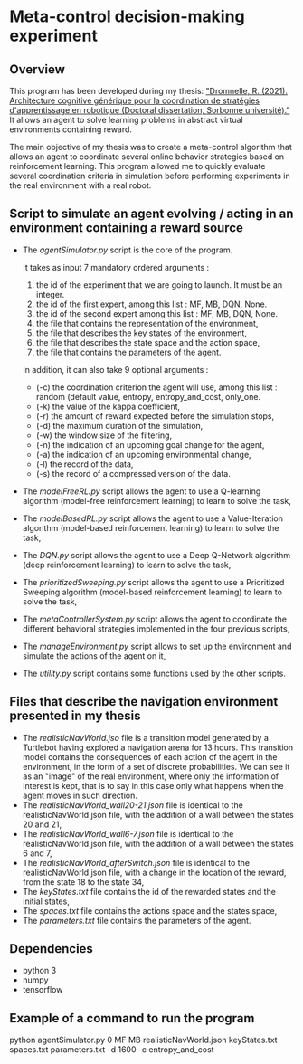# Meta-control decision-making experiment

## Overview 

This program has been developed during my thesis: ["Dromnelle, R. (2021). Architecture cognitive générique pour la coordination de stratégies d'apprentissage en robotique (Doctoral dissertation, Sorbonne université)."](https://www.theses.fr/2021SORUS039) It allows an agent to solve learning problems in abstract virtual environments containing reward.

The main objective of my thesis was to create a meta-control algorithm that allows an agent to coordinate several online behavior strategies based on reinforcement learning. This program allowed me to quickly evaluate several coordination criteria in simulation before performing experiments in the real environment with a real robot. 

## Script to simulate an agent evolving / acting in an environment containing a reward source

* The *agentSimulator.py* script is the core of the program.

  It takes as input 7 mandatory ordered arguments :
  1.  the id of the experiment that we are going to launch. It must be an integer.
  2.  the id of the first expert, among this list : MF, MB, DQN, None.
  3.  the id of the second expert among this list : MF, MB, DQN, None.
  4.  the file that contains the representation of the environment,
  5.  the file that describes the key states of the environment,
  7.  the file that describes the state space and the action space,
  7.  the file that contains the parameters of the agent.
  
  In addition, it can also take 9 optional arguments :
  * (-c) the coordination criterion the agent will use, among this list : random (default value, entropy, entropy_and_cost, only_one.
  * (-k) the value of the kappa coefficient,
  * (-r) the amount of reward expected before the simulation stops,
  * (-d) the maximum duration of the simulation,
  * (-w) the window size of the filtering,
  * (-n) the indication of an upcoming goal change for the agent,
  * (-a) the indication of an upcoming environmental change,
  * (-l) the record of the data,
  * (-s) the record of a compressed version of the data.
  
* The *modelFreeRL.py* script allows the agent to use a Q-learning algorithm (model-free reinforcement learning) 
to learn to solve the task,
* The *modelBasedRL.py* script allows the agent to use a Value-Iteration algorithm (model-based reinforcement learning) to learn to solve the task,
* The *DQN.py* script allows the agent to use a Deep Q-Network algorithm (deep reinforcement learning) 
to learn to solve the task,
* The *prioritizedSweeping.py* script allows the agent to use a Prioritized Sweeping algorithm (model-based
reinforcement learning) to learn to solve the task,
* The *metaControllerSystem.py* script allows the agent to coordinate the different behavioral strategies implemented in the four previous scripts,
* The *manageEnvironment.py* script allows to set up the environment and simulate the actions of the agent on it,
* The *utility.py* script contains some functions used by the other scripts.

 ## Files that describe the navigation environment presented in my thesis
 
 * The *realisticNavWorld.jso* file is a transition model generated by a Turtlebot having explored a navigation arena for 13 hours. This transition model contains the consequences of each action of the agent in the environment, in the form of a set of discrete probabilities. We can see it as an "image" of the real environment, where only the information of interest is kept, that is to say in this case only what happens when the agent moves in such direction. 
* The *realisticNavWorld_wall20-21.json* file is identical to the realisticNavWorld.json file, with the addition of a wall between the states 20 and 21,
* The *realisticNavWorld_wall6-7.json* file is identical to the realisticNavWorld.json file, with the addition of a wall between the states 6 and 7,
* The *realisticNavWorld_afterSwitch.json* file is identical to the realisticNavWorld.json file, with a change in the location of the reward, from the state 18 to the state 34,
* The *keyStates.txt* file contains the id of the rewarded states and the initial states,
* The *spaces.txt* file contains the actions space and the states space,
* The *parameters.txt* file contains the parameters of the agent.
 
## Dependencies

* python 3
* numpy
* tensorflow

## Example of a command to run the program

python agentSimulator.py 0 MF MB realisticNavWorld.json keyStates.txt spaces.txt parameters.txt -d 1600 -c entropy_and_cost


